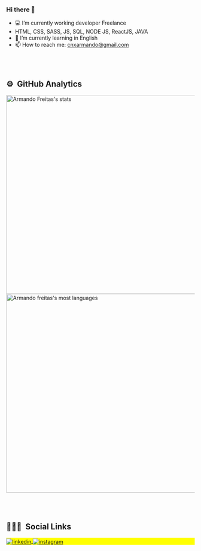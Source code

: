 ### Hi there 👋

- 💻 I’m currently working developer Freelance
-  HTML, CSS, SASS, JS, SQL, NODE JS, ReactJS, JAVA
- 🌱 I’m currently learning in English
- 📫 How to reach me: cnxarmando@gmail.com


<br><br>

## ⚙️ &nbsp;GitHub Analytics

<p align="left">
<img width="530em" src="https://github-readme-stats.vercel.app/api?username=cnxarmando&show_icons=true&theme=vision-friendly-dark" alt="Armando Freitas's stats"/>
<img width="530em" src="https://github-readme-stats.vercel.app/api/top-langs/?username=cnxarmando&layout=compact&theme=vision-friendly-dark" alt="Armando freitas's most languages"/>
</p>

<br><br>

## 👨🏽‍🦲 &nbsp;Social Links

<p align="left" style="background:yellow">
<a href="https://www.linkedin.com/in/armando-freitas/" target="_blank">
  <img align="center" src="https://img.shields.io/badge/-armandofreitas-05122A?style=flat&logo=linkedin" alt="linkedin"/>
</a>
<a href="https://www.instagram.com/cnxarmando/" target="_blank">
 <img align="center" src="https://img.shields.io/badge/-armandofreitas-05122A?style=flat&logo=instagram" alt="instagram"/>
</a>
</p>
